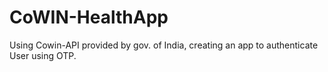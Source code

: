 # CoWIN-HealthApp
Using Cowin-API provided by gov. of India, creating an app to authenticate User using OTP.
